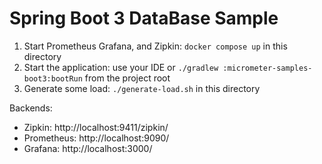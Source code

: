 # Spring Boot 3 DataBase Sample

1. Start Prometheus Grafana, and Zipkin: `docker compose up` in this directory
2. Start the application: use your IDE or `./gradlew :micrometer-samples-boot3:bootRun` from the project root
3. Generate some load: `./generate-load.sh` in this directory

Backends:
- Zipkin: http://localhost:9411/zipkin/
- Prometheus: http://localhost:9090/
- Grafana: http://localhost:3000/
